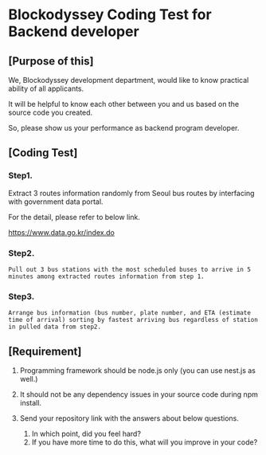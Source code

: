 # Blockodyssey Coding Test for Backend developer

## [Purpose of this]

We, Blockodyssey development department, would like to know practical ability of all applicants.

It will be helpful to know each other between you and us based on the source code you created.

So, please show us your performance as backend program developer.



## [Coding Test]

### Step1. 
   Extract 3 routes information randomly from Seoul bus routes by interfacing with government data portal.
   
   For the detail, please refer to below link.
   
   https://www.data.go.kr/index.do


### Step2. 
    Pull out 3 bus stations with the most scheduled buses to arrive in 5 minutes among extracted routes information from step 1.


### Step3. 
    Arrange bus information (bus number, plate number, and ETA (estimate time of arrival) sorting by fastest arriving bus regardless of station in pulled data from step2.



## [Requirement]

1. Programming framework should be node.js only (you can use nest.js as well.)

2. It should not be any dependency issues in your source code during npm install.

3. Send your repository link with the answers about below questions.

   1) In which point, did you feel hard?
   2) If you have more time to do this, what will you improve in your code?
